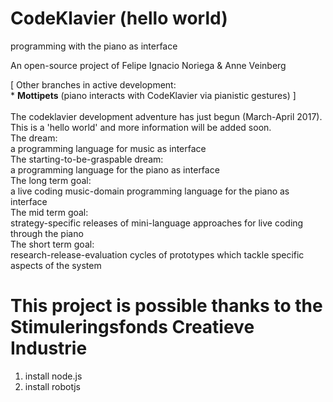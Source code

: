 # CodeKlavier (hello world)

programming with the piano as interface

An open-source project of Felipe Ignacio Noriega & Anne Veinberg

<div class='dream'>
<div>[ Other branches in active development:</div>
<div> * <strong>Mottipets</strong> (piano interacts with CodeKlavier via pianistic gestures) ]</div>
</div>
<br>
The codeklavier development adventure has just begun (March-April 2017). This is a 'hello world' and more information will be added soon.
<div class='dream'>
<div>The dream: </div><div>a programming language for music as interface</div></div>
<div class='dream'>
<div>The starting-to-be-graspable dream:</div><div>a programming language for the piano as interface</div></div>
<div class='dream'>
<div>The long term goal:</div><div>a live coding music-domain programming language for the piano as interface</div></div>
<div class='dream'>
<div>The mid term goal:</div><div>strategy-specific releases of mini-language approaches for live coding through the piano</div></div>
<div class='dream'>
<div>The short term goal:</div><div>research-release-evaluation cycles of prototypes which tackle specific aspects of the system</div></div>

# This project is possible thanks to the Stimuleringsfonds Creatieve Industrie

1) install node.js<br>
2) install robotjs
